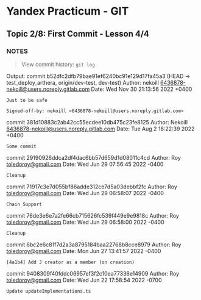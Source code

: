 # Yandex Practicum - GIT

## Topic 2/8: First Commit - Lesson 4/4

### NOTES

> View commit history: `git log`

Output:
commit b52dfc2dfb79bae91ef6240bc91e129d17fa45a3 (HEAD -> test_deploy_arthera, origin/dev-test, dev-test)
Author: nekoill <6436878-nekoill@users.noreply.gitlab.com>
Date:   Wed Nov 30 21:13:56 2022 +0400

    Just to be safe
    
    Signed-off-by: nekoill <6436878-nekoill@users.noreply.gitlab.com>

commit 381d10883c2ab42cc55ecdee10db475c23fe8125
Author: Nekoill <6436878-nekoill@users.noreply.gitlab.com>
Date:   Tue Aug 2 18:22:39 2022 +0400

    Some commit

commit 29190926ddca2df4dac6bb57d659d1d08011c4cd
Author: Roy <toledoroy@gmail.com>
Date:   Wed Jun 29 07:56:45 2022 -0400

    Cleanup

commit 71917c3e7d055bf86adde312ce7d5a03debbf2fc
Author: Roy <toledoroy@gmail.com>
Date:   Wed Jun 29 06:58:07 2022 -0400

    Chain Support

commit 76de3e6e7a2fe66cb715626fc539f449e9e9818c
Author: Roy <toledoroy@gmail.com>
Date:   Wed Jun 29 06:58:00 2022 -0400

    Cleanup

commit 6bc2e6c81f7d2a3a8795184baa22768b8cce8979
Author: Roy <toledoroy@gmail.com>
Date:   Mon Jun 27 13:41:57 2022 -0400

    [4a1b4] Add J creator as a member (on creation)

commit 9408309f40fddc06957ef3f2c10ea77336e14909
Author: Roy <toledoroy@gmail.com>
Date:   Wed Jun 22 17:58:54 2022 -0700

    Update updateImplementations.ts
